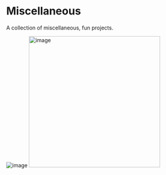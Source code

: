 # Miscellaneous

A collection of miscellaneous, fun projects.

![image](https://user-images.githubusercontent.com/54029493/193505134-9f070697-1854-460f-8416-718663d1c4fa.jpeg)
<img width="349" alt="image" src="https://user-images.githubusercontent.com/54029493/193505043-f5d1f2c1-c9f5-465c-ae89-68dedc1e59c6.png">
